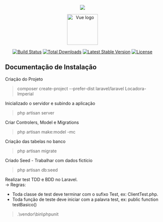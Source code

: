 <p align="center"><img src="https://laravel.com/assets/img/components/logo-laravel.svg"></p>
<p align="center"><a href="https://vuejs.org" target="_blank" rel="noopener noreferrer"><img width="100" src="https://vuejs.org/images/logo.png" alt="Vue logo"></a></p>

<p align="center">
<a href="https://travis-ci.org/laravel/framework"><img src="https://travis-ci.org/laravel/framework.svg" alt="Build Status"></a>
<a href="https://packagist.org/packages/laravel/framework"><img src="https://poser.pugx.org/laravel/framework/d/total.svg" alt="Total Downloads"></a>
<a href="https://packagist.org/packages/laravel/framework"><img src="https://poser.pugx.org/laravel/framework/v/stable.svg" alt="Latest Stable Version"></a>
<a href="https://packagist.org/packages/laravel/framework"><img src="https://poser.pugx.org/laravel/framework/license.svg" alt="License"></a>
</p>


## Documentação de Instalação

Criação do Projeto  
> composer create-project --prefer-dist laravel/laravel Locadora-Imperial

Inicializado o servidor e subindo a aplicação  
> php artisan server

Criar Controlers, Model e Migrations
>  php artisan make:model -mc <nomeModel>

Criação das tabelas no banco
> php artisan migrate

Criado Seed - Trabalhar com dados fictício
> php artisan db:seed

Realizar test TDD e BDD no Laravel.  
-> Regras:  
- Toda classe de test deve terminar com o sufixo Test, ex: ClientTest.php. 
- Toda função de teste deve iniciar com a palavra test, ex: public function testBasico()
> .\vendor\bin\phpunit